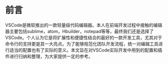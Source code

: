 # 前言

VSCode是微软推出的一款轻量级代码编辑器。本人在前端开发过程中接触的编辑器主要包括sublime，atom，Hbuilder，notepad等等，最终我们还是选择了VSCode。个人认为它是将扩展性和便捷性结合的最好的一款开发工具，尤其对于命令行的支持更是其一大亮点。为了能够规范化团队开发流程，统一对编辑工具进行适当的配置也有了实际的意义。本文旨在对VSCode实际开发中用到的配置和插件进行归纳和整理，为大家提供一定的参考。

